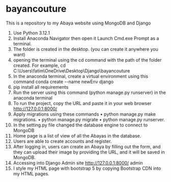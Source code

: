 # bayancouture
This is a repository to my Abaya website using MongoDB and Django 
1.	Use Python 3.12.1
2.	Install Anaconda Navigator then open it Launch Cmd.exe Prompt as a terminal.
3.	The folder is created in the desktop. (you can create it anywhere you want)
4.	opening the terminal using the cd command with the path of the folder created.
For example, cd C:\Users\fatim\OneDrive\Desktop\Django\bayancouture
5.	In the anaconda terminal, create a virtual environment using this command
	conda create --name newEnv django
6.	pip install all requirements
7.	Run the server using this command (python manage.py runserver) in the anaconda terminal
8.	To run the project, copy the URL and paste it in your web browser http://127.0.0.1:8000/
9.	Apply migrations using these commands 
•	python manage.py make migrations. 
•	python manage.py migrate 
•	python manage.py runserver.
10.	In the setting.py file changed the database engine to connect to MongoDB
11.	Home page is a list of view of all the Abayas in the database.
12.	Users are able to create accounts and register.
13.	After logging in, users can create an Abaya by filling out the form, and they can upload their image by providing the URL, and it will be saved in MongoDB.
14.	Accessing into Django Admin site http://127.0.0.1:8000/ admin
15.	I style my HTML page with bootstrap 5 by copying Bootstrap CDN into my HTML pages.

